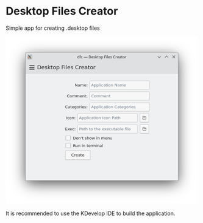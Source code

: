 # Desktop Files Creator
Simple app for creating .desktop files

![screenshot.png](/screenshot.png)

It is recommended to use the KDevelop IDE to build the application.
